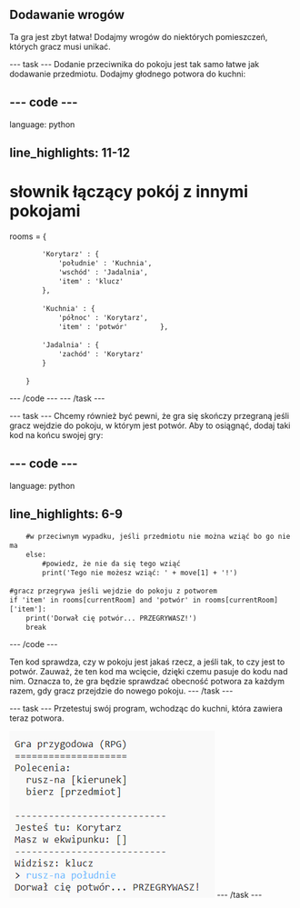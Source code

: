 ## Dodawanie wrogów

Ta gra jest zbyt łatwa! Dodajmy wrogów do niektórych pomieszczeń, których gracz musi unikać.

\--- task \--- Dodanie przeciwnika do pokoju jest tak samo łatwe jak dodawanie przedmiotu. Dodajmy głodnego potwora do kuchni:

## \--- code \---

language: python

## line_highlights: 11-12

# słownik łączący pokój z innymi pokojami

rooms = {

            'Korytarz' : {
                'południe' : 'Kuchnia',
                'wschód' : 'Jadalnia',
                'item' : 'klucz'
            },
    
            'Kuchnia' : {
                'północ' : 'Korytarz',
                'item' : 'potwór'        },
    
            'Jadalnia' : {
                'zachód' : 'Korytarz'
            }
    
        }
    

\--- /code \--- \--- /task \---

\--- task \--- Chcemy również być pewni, że gra się skończy przegraną jeśli gracz wejdzie do pokoju, w którym jest potwór. Aby to osiągnąć, dodaj taki kod na końcu swojej gry:

## \--- code \---

language: python

## line_highlights: 6-9

        #w przeciwnym wypadku, jeśli przedmiotu nie można wziąć bo go nie ma
        else:
            #powiedz, że nie da się tego wziąć
            print('Tego nie możesz wziąć: ' + move[1] + '!')
    
    #gracz przegrywa jeśli wejdzie do pokoju z potworem
    if 'item' in rooms[currentRoom] and 'potwór' in rooms[currentRoom]['item']:
        print('Dorwał cię potwór... PRZEGRYWASZ!')
        break
    

\--- /code \---

Ten kod sprawdza, czy w pokoju jest jakaś rzecz, a jeśli tak, to czy jest to potwór. Zauważ, że ten kod ma wcięcie, dzięki czemu pasuje do kodu nad nim. Oznacza to, że gra będzie sprawdzać obecność potwora za każdym razem, gdy gracz przejdzie do nowego pokoju. \--- /task \---

\--- task \--- Przetestuj swój program, wchodząc do kuchni, która zawiera teraz potwora.

![zrzut ekranu](images/rpg-monster-test.png) \--- /task \---